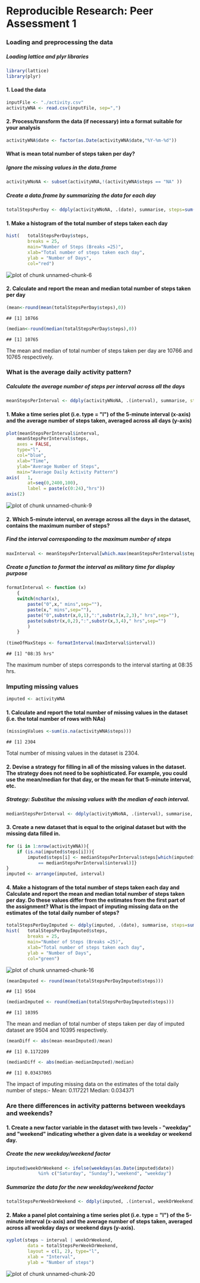 
# Reproducible Research: Peer Assessment 1

### Loading and preprocessing the data

##### Loading lattice and plyr libraries

```r
library(lattice)
library(plyr)
```
#### 1. Load the data 


```r
inputFile <- "./activity.csv"
activityWNA <- read.csv(inputFile, sep=",")
```

#### 2. Process/transform the data (if necessary) into a format suitable for your analysis

```r
activityWNA$date <- factor(as.Date(activityWNA$date,"%Y-%m-%d"))
```
#### What is mean total number of steps taken per day?
##### Ignore the missing values in the data.frame


```r
activityWNoNA <- subset(activityWNA,!(activityWNA$steps == "NA" ))
```

##### Create a data.frame by summarizing the data for each day

```r
totalStepsPerDay <- ddply(activityWNoNA, .(date), summarise, steps=sum(steps))
```
#### 1. Make a histogram of the total number of steps taken each day

```r
hist(	totalStepsPerDay$steps, 
		breaks = 25, 
		main="Number of Steps (Breaks =25)",  
		xlab="Total number of steps taken each day", 
		ylab = "Number of Days", 
		col="red")
```

![plot of chunk unnamed-chunk-6](figure/unnamed-chunk-6-1.png) 
#### 2. Calculate and report the mean and median total number of steps taken per day 

```r
(mean<-round(mean(totalStepsPerDay$steps),0))
```

```
## [1] 10766
```

```r
(median<-round(median(totalStepsPerDay$steps),0))
```

```
## [1] 10765
```
The mean and median of total number of steps taken per day are 10766 and 10765 respectively.


### What is the average daily activity pattern?	
##### Calculate the average number of steps  per interval across all the days

```r
meanStepsPerInterval <- ddply(activityWNoNA, .(interval), summarise, steps=mean(steps))
```
#### 1. Make a time series plot (i.e. type = "l") of the 5-minute interval (x-axis) and the average number of steps taken, averaged across all days (y-axis)

```r
plot(meanStepsPerInterval$interval, 
	meanStepsPerInterval$steps,
	axes = FALSE, 
	type="l", 
	col="blue", 
	xlab="Time", 
	ylab="Average Number of Steps",
    main="Average Daily Activity Pattern")
axis(	1,
		at=seq(0,2400,100), 
		label = paste(c(0:24),"hrs"))
axis(2)
```

![plot of chunk unnamed-chunk-9](figure/unnamed-chunk-9-1.png) 
#### 2. Which 5-minute interval, on average across all the days in the dataset, contains the maximum number of steps?
##### Find the interval corresponding to the maximum number of steps

```r
maxInterval <- meanStepsPerInterval[which.max(meanStepsPerInterval$steps), ]
```
##### Create a function to format the interval as military  time for display purpose

```r
formatInterval <- function (x)
	{
	switch(nchar(x),
		paste("0",x," mins",sep=""),
		paste(x," mins",sep=""),
		paste("0",substr(x,0,1),":",substr(x,2,3)," hrs",sep=""),
		paste(substr(x,0,2),":",substr(x,3,4)," hrs",sep="")
		)
	}
		
(timeOfMaxSteps <- formatInterval(maxInterval$interval))
```

```
## [1] "08:35 hrs"
```
The maximum number of steps corresponds to the interval starting at 08:35 hrs.

### Imputing missing values

```r
imputed <- activityWNA
```
#### 1. Calculate and report the total number of missing values in the dataset (i.e. the total number of rows with NAs)

```r
(missingValues <-sum(is.na(activityWNA$steps)))
```

```
## [1] 2304
```
Total number of missing values in the dataset is 2304.
#### 2. Devise a strategy for filling in all of the missing values in the dataset. The strategy does not need to be sophisticated. For example, you could use the mean/median for that day, or the mean for that 5-minute interval, etc.
##### Strategy:  Substitue the missing values with the median of each interval.

```r
medianStepsPerInterval <- ddply(activityWNoNA, .(interval), summarise, steps=median(steps))
```
#### 3. Create a new dataset that is equal to the original dataset but with the missing data filled in.

```r
for (i in 1:nrow(activityWNA)){
    if (is.na(imputed$steps[i])){
        imputed$steps[i] <- medianStepsPerInterval$steps[which(imputed$interval[i] 
			== medianStepsPerInterval$interval)]}
}
imputed <- arrange(imputed, interval)
```

#### 4. Make a histogram of the total number of steps taken each day and Calculate and report the mean and median total number of steps taken per day. Do these values differ from the estimates from the first part of the assignment? What is the impact of imputing missing data on the estimates of the total daily number of steps?

```r
totalStepsPerDayImputed <- ddply(imputed, .(date), summarise, steps=sum(steps))
hist(	totalStepsPerDayImputed$steps, 
		breaks = 25, 
		main="Number of Steps (Breaks =25)",  
		xlab="Total number of steps taken each day", 
		ylab = "Number of Days", 
		col="green")
```

![plot of chunk unnamed-chunk-16](figure/unnamed-chunk-16-1.png) 

```r
(meanImputed <- round(mean(totalStepsPerDayImputed$steps)))
```

```
## [1] 9504
```

```r
(medianImputed <- round(median(totalStepsPerDayImputed$steps)))
```

```
## [1] 10395
```
The mean and median of total number of steps taken per day of imputed dataset are 9504 and 10395 respectively.


```r
(meanDiff <- abs(mean-meanImputed)/mean)
```

```
## [1] 0.1172209
```

```r
(medianDiff <- abs(median-medianImputed)/median)
```

```
## [1] 0.03437065
```
The impact of imputing missing data on the estimates of the total daily number of steps:- 
	Mean:  0.117221 
	Median: 0.034371

	
### Are there differences in activity patterns between weekdays and weekends?
#### 1. Create a new factor variable in the dataset with two levels - "weekday" and "weekend" indicating whether a given date is a weekday or weekend day.
	

##### Create the new weekday/weekend factor

```r
imputed$weekOrWeekend <- ifelse(weekdays(as.Date(imputed$date))
			%in% c("Saturday", "Sunday"),"weekend", "weekday")
```
##### Summarize the data for the new weekday/weekend factor

```r
totalStepsPerWeekOrWeekend <- ddply(imputed, .(interval, weekOrWeekend), summarise, steps=mean(steps))
```
#### 2. Make a panel plot containing a time series plot (i.e. type = "l") of the 5-minute interval (x-axis) and the average number of steps taken, averaged across all weekday days or weekend days (y-axis). 

```r
xyplot(steps ~ interval | weekOrWeekend, 
		data = totalStepsPerWeekOrWeekend, 
		layout = c(1, 2), type="l", 
		xlab = "Interval", 
		ylab = "Number of steps")
```

![plot of chunk unnamed-chunk-20](figure/unnamed-chunk-20-1.png) 



		
	 

